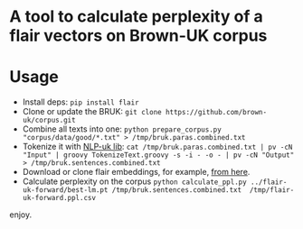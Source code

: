 # A tool to calculate perplexity of a flair vectors on Brown-UK corpus

# Usage
 - Install deps: `pip install flair`
 - Clone or update the BRUK: `git clone https://github.com/brown-uk/corpus.git`
 - Combine all texts into one: `python prepare_corpus.py "corpus/data/good/*.txt" > /tmp/bruk.paras.combined.txt`
 - Tokenize it with [NLP-uk lib](https://github.com/brown-uk/nlp_uk):
 `cat /tmp/bruk.paras.combined.txt | pv -cN "Input" | groovy TokenizeText.groovy -s -i - -o - | pv -cN "Output" > /tmp/bruk.sentences.combined.txt`
 - Download or clone flair embeddings, for example, [from here](https://huggingface.co/dchaplinsky/flair-uk-forward).
 - Calculate perplexity on the corpus `python calculate_ppl.py ../flair-uk-forward/best-lm.pt /tmp/bruk.sentences.combined.txt  /tmp/flair-uk-forward.ppl.csv`
 
 enjoy.
